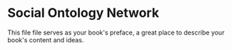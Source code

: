 # Social Ontology Network

This file file serves as your book's preface, a great place to describe your book's content and ideas.

